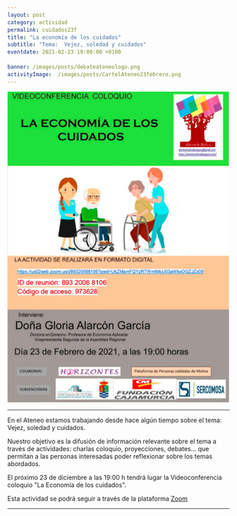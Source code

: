 ```yaml
---
layout: post
category: actividad
permalink: cuidados23f
title: "La economía de los cuidados"
subtitle: "Tema:  Vejez, soledad y cuidados"
eventdate: 2021-02-23 19:00:00 +0100

banner: /images/posts/debateateneologo.png
activityImage:  /images/posts/CartelAteneo23febrero.png
---
```

![cartel](/images/posts/CartelAteneo23febrero.png) 

***

En el Ateneo estamos trabajando desde hace algún tiempo sobre el tema: Vejez, soledad y cuidados.  

Nuestro objetivo es la difusión de información relevante sobre el tema a través de actividades:  charlas coloquio, proyecciones, debates... que permitan a las personas interesadas poder reflexionar sobre los temas abordados.  

El próximo 23 de diciembre a las 19:00 h tendrá lugar la Videoconferencia coloquio "La Economía de los cuidados".

Esta actividad se podrá seguir a través de la plataforma [Zoom](https://us02web.zoom.us/j/89320068106?pwd=UkZMamFQYzRTWmtMcU03aWkxOGZJZz09)  

***
